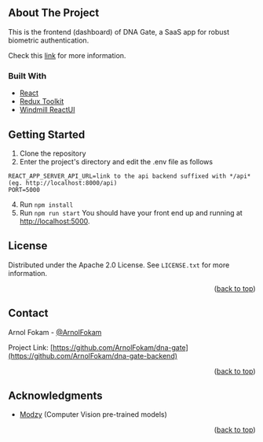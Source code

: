 ## About The Project
This is the frontend (dashboard) of DNA Gate, a SaaS app for robust biometric authentication. 

Check this [link](https://github.com/ArnolFokam/dna-gate) for more information.

### Built With

* [React](https://reactjs.org/)
* [Redux Toolkit](https://redux-toolkit.js.org/)
* [Windmill ReactUI](https://windmillui.com/react-ui/)


## Getting Started

1. Clone the repository
2. Enter the project's directory and edit the .env file as follows
```
REACT_APP_SERVER_API_URL=link to the api backend suffixed with */api* (eg. http://localhost:8000/api)
PORT=5000
```
4. Run ```npm install```
5. Run ```npm run start```
You should have your front end up and running at [http://localhost:5000](http://localhost:5000).

## License

Distributed under the Apache 2.0 License. See `LICENSE.txt` for more information.

<p align="right">(<a href="#top">back to top</a>)</p>


## Contact

Arnol Fokam - [@ArnolFokam](https://twitter.com/arnolfokam)

Project Link: [https://github.com/ArnolFokam/dna-gate](https://github.com/ArnolFokam/dna-gate-backend)

<p align="right">(<a href="#top">back to top</a>)</p>

## Acknowledgments

* [Modzy](https://www.modzy.com/) (Computer Vision pre-trained models)

<p align="right">(<a href="#top">back to top</a>)</p>
